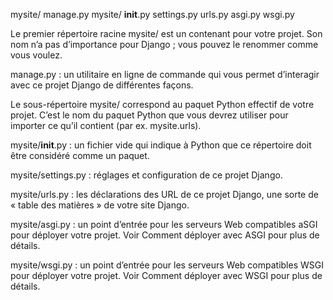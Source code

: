 mysite/
    manage.py
    mysite/
        __init__.py
        settings.py
        urls.py
        asgi.py
        wsgi.py

Le premier répertoire racine mysite/ est un contenant pour votre projet. Son nom n’a pas d’importance pour Django ; vous pouvez le renommer comme vous voulez.

manage.py : un utilitaire en ligne de commande qui vous permet d’interagir avec ce projet Django de différentes façons.

Le sous-répertoire mysite/ correspond au paquet Python effectif de votre projet. C’est le nom du paquet Python que vous devrez utiliser pour importer ce qu’il contient (par ex. mysite.urls).

mysite/__init__.py : un fichier vide qui indique à Python que ce répertoire doit être considéré comme un paquet. 

mysite/settings.py : réglages et configuration de ce projet Django.

mysite/urls.py : les déclarations des URL de ce projet Django, une sorte de « table des matières » de votre site Django. 

mysite/asgi.py : un point d’entrée pour les serveurs Web compatibles aSGI pour déployer votre projet. Voir Comment déployer avec ASGI pour plus de détails.

mysite/wsgi.py : un point d’entrée pour les serveurs Web compatibles WSGI pour déployer votre projet. Voir Comment déployer avec WSGI pour plus de détails.
